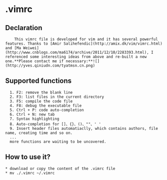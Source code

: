# .vimrc

## Declaration
        This vimrc file is developed for vim and it has several powerful features. Thanks to [Amir Salihefendic](http://amix.dk/vim/vimrc.html) and [Ma Weiwei](http://www.cnblogs.com/ma6174/archive/2011/12/10/2283393.html), I referenced some interesting ideas from above and re-built a new one.**Please contact me if necessary:**![](http://yves.qiniudn.com/tyatmsn.cn.png)    
## Supported functions
      1. F2: remove the blank line
      2. F3: list files in the current directory
      3. F5: compile the code file 
      4. F8: debug the executable file
      5. Ctrl + P: code auto-completion
      6. Ctrl + N: new tab 
      7. Syntax highlighting
      8. Auto-completion for []、{}、()、""、' ' 
      9. Insert header files automatiaclly, which contains authors, file name, creating time and so on.   
      ...    
      more functions are waiting to be uncovered.

## How to use it?
    * download or copy the content of the .vimrc file
    * mv ./.vimrc ~/.vimrc
